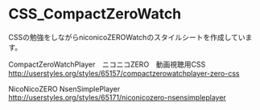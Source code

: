 CSS_CompactZeroWatch
====================

CSSの勉強をしながらniconicoZEROWatchのスタイルシートを作成しています。

CompactZeroWatchPlayer　ニコニコZERO　動画視聴用CSS 
  http://userstyles.org/styles/65157/compactzerowatchplayer-zero-css

NicoNicoZERO NsenSimplePlayer 
  http://userstyles.org/styles/65171/niconicozero-nsensimpleplayer
  